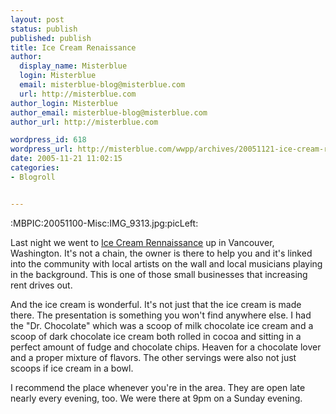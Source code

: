 ```yaml
---
layout: post
status: publish
published: publish
title: Ice Cream Renaissance
author:
  display_name: Misterblue
  login: Misterblue
  email: misterblue-blog@misterblue.com
  url: http://misterblue.com
author_login: Misterblue
author_email: misterblue-blog@misterblue.com
author_url: http://misterblue.com

wordpress_id: 618
wordpress_url: http://misterblue.com/wwpp/archives/20051121-ice-cream-renaissance
date: 2005-11-21 11:02:15
categories:
- Blogroll


---
```

:MBPIC:20051100-Misc:IMG_9313.jpg:picLeft:
<p>
Last night we went to
<a href="http://portland.citysearch.com/profile/41278149">Ice Cream Rennaissance</a> up in Vancouver, Washington.
It's not a chain, the owner is there to help you and it's linked into the community with local artists on the wall and
local musicians playing in the background.
This is one of those small businesses that increasing rent drives out.
</p>
<p>
And the ice cream is wonderful.  It's not just that the ice cream is made there.  The presentation is something
you won't find anywhere else.
I had the "Dr. Chocolate" which was a scoop of milk chocolate ice cream and a scoop of dark chocolate ice
cream both rolled in cocoa and sitting in a perfect amount of fudge and chocolate chips.
Heaven for a chocolate lover and a proper mixture of flavors.
The other servings were also not just scoops if ice cream in a bowl.
</p>
<p>
I recommend the place whenever you're in the area.  They are open late nearly every evening, too.
We were there at 9pm on a Sunday evening.
</p>
